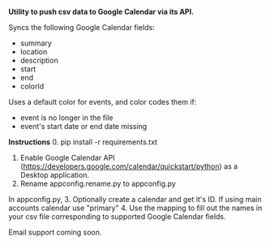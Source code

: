 **Utility to push csv data to Google Calendar via its API.**

Syncs the following Google Calendar fields:

* summary
* location
* description
* start
* end
* colorId

Uses a default color for events, and color codes them if:
* event is no longer in the file
* event's start date or end date missing


**Instructions**
0. pip install -r requirements.txt
1. Enable Google Calendar API (https://developers.google.com/calendar/quickstart/python) as a Desktop application.
2. Rename appconfig.rename.py to appconfig.py

In appconfig.py,
3. Optionally create a calendar and get it's ID. If using main accounts calendar use "primary"
4. Use the mapping to fill out the names in your csv file corresponding to supported Google Calendar fields.

Email support coming soon.